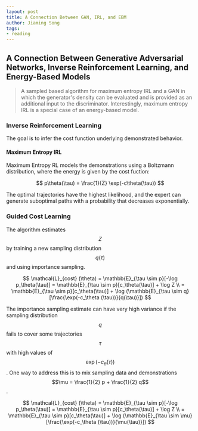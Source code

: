 ```yaml
---
layout: post
title: A Connection Between GAN, IRL, and EBM
author: Jiaming Song
tags:
- reading
---
```


## A Connection Between Generative Adversarial Networks, Inverse Reinforcement Learning, and Energy-Based Models

>  A sampled based algorithm for maximum entropy IRL and a GAN in which the generator's density can be evaluated and is provided as an additional input to the discriminator. Interestingly, maximum entropy IRL is a special case of an energy-based model.

### Inverse Reinforcement Learning

The goal is to infer the cost function underlying demonstrated behavior.

#### Maximum Entropy IRL

Maximum Entropy RL models the demonstrations using a Boltzmann distribution, where the energy is given by the cost fuction:


$$
p\theta(\tau) = \frac{1}{Z} \exp(-c\theta(\tau))
$$


The optimal trajectories have the highest likelihood, and the expert can generate suboptimal paths with a probability that decreases exponentially.

### Guided Cost Learning

The algorithm estimates $$Z$$ by training a new sampling distribution $$q(\tau)$$ and using importance sampling. 


$$
\mathcal{L}_{cost} (\theta) = \mathbb{E}_{\tau \sim p}[-\log p_\theta(\tau)] = \mathbb{E}_{\tau \sim p}[c_\theta(\tau)] + \log Z \\
= \mathbb{E}_{\tau \sim p}[c_\theta(\tau)] + \log (\mathbb{E}_{\tau \sim q}[\frac{\exp(-c_\theta (\tau))}{q(\tau)}])
$$


The importance sampling estimate can have very high variance if the sampling distribution $$q$$ fails to cover some trajectories $$\tau$$ with high values of $$\exp (-c_\theta (\tau))$$. One way to address this is to mix sampling data and demonstrations $$\mu = \frac{1}{2} p + \frac{1}{2} q$$.


$$
\mathcal{L}_{cost} (\theta) = \mathbb{E}_{\tau \sim p}[-\log p_\theta(\tau)] = \mathbb{E}_{\tau \sim p}[c_\theta(\tau)] + \log Z \\
= \mathbb{E}_{\tau \sim p}[c_\theta(\tau)] + \log (\mathbb{E}_{\tau \sim \mu}[\frac{\exp(-c_\theta (\tau))}{\mu(\tau)}])
$$
